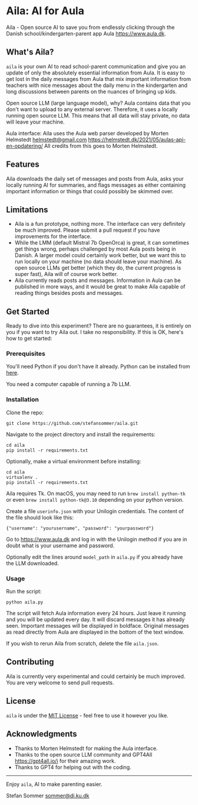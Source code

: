 # Aila: AI for Aula

Aila - Open source AI to save you from endlessly clicking through the Danish school/kindergarten-parent app Aula https://www.aula.dk.

## What's Aila?

`aila` is your own AI to read school-parent communication and give you an update of only the absolutely essential information from Aula. It is easy to get lost in the daily messages from Aula that mix important information from teachers with nice messages about the daily menu in the kindergarten and long discussions between parents on the nuances of bringing up kids.

Open source LLM (large language model), why? Aula contains data that you don't want to upload to any external server. Therefore, it uses a locally running open source LLM. This means that all data will stay private, no data will leave your machine. 

Aula interface: Aila uses the Aula web parser developed by Morten Helmstedt <helmstedt@gmail.com> https://helmstedt.dk/2021/05/aulas-api-en-opdatering/ All credits from this goes to Morten Helmstedt.

## Features
Aila downloads the daily set of messages and posts from Aula, asks your locally running AI for summaries, and flags messages as either containing important information or things that could possibly be skimmed over.

## Limitations
- Aila is a fun prototype, nothing more. The interface can very definitely be much improved. Please submit a pull request if you have improvements for the interface.
- While the LMM (default Mistral 7b OpenOrca) is great, it can sometimes get things wrong, perhaps challenged by most Aula posts being in Danish. A larger model could certainly work better, but we want this to run locally on your machine (no data should leave your machine). As open source LLMs get better (which they do, the current progress is super fast), Aila will of course work better.
- Aila currently reads posts and messages. Information in Aula can be published in more ways, and it would be great to make Aila capable of reading things besides posts and messages.

## Get Started

Ready to dive into this experiment? There are no guarantees, it is entirely on you if you want to try Aila out. I take no responsibility. If this is OK, here's how to get started:

### Prerequisites

You'll need Python if you don't have it already. Python can be installed from [here](https://www.python.org/downloads/).

You need a computer capable of running a 7b LLM.

### Installation

Clone the repo:

```
git clone https://github.com/stefansommer/aila.git
```

Navigate to the project directory and install the requirements:

```
cd aila
pip install -r requirements.txt
```

Optionally, make a virtual environment before installing:

```
cd aila
virtualenv .
pip install -r requirements.txt
```

Aila requires Tk. On macOS, you may need to run `brew install python-tk` or even `brew install python-tk@3.10` depending on your python version.

Create a file `userinfo.json` with your Unilogin credentials. The content of the file should look like this:

`{"username": "yourusername", "password": "yourpassword"}`

Go to https://www.aula.dk and log in with the Unilogin method if you are in doubt what is your username and password.

Optionally edit the lines around `model_path` in `aila.py` if you already have the LLM downloaded.

### Usage

Run the script:

`python aila.py`

The script will fetch Aula information every 24 hours. Just leave it running and you will be updated every day. It will discard messages it has already seen. Important messages will be displayed in boldface. Original messages as read directly from Aula are displayed in the bottom of the text window.

If you wish to rerun Aila from scratch, delete the file `aila.json`.

## Contributing

Aila is currently very experimental and could certainly be much improved. You are very welcome to send pull requests.

## License

`aila` is under the [MIT License](LICENSE.md) - feel free to use it however you like.

## Acknowledgments

- Thanks to Morten Helmstedt for making the Aula interface.
- Thanks to the open source LLM community and GPT4All https://gpt4all.io/i for their amazing work.
- Thanks to GPT4 for helping out with the coding.

---

Enjoy `aila`, AI to make parenting easier.

Stefan Sommer <sommer@di.ku.dk>
